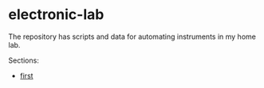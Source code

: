 # electronic-lab
The repository has scripts and data for automating instruments in my home lab.

Sections:
* [first](doc/first.md)
